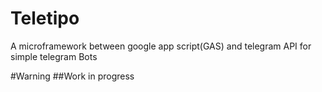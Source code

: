 # Teletipo
A microframework between google app script(GAS) and telegram API  for simple telegram Bots

#Warning
##Work in progress
